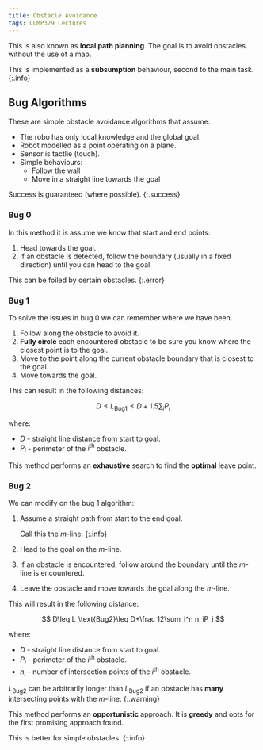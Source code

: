 ```yaml
---
title: Obstacle Avoidance
tags: COMP329 Lectures
---
```

This is also known as **local path planning**. The goal is to avoid obstacles without the use of a map.

This is implemented as a **subsumption** behaviour, second to the main task.
{:.info}

## Bug Algorithms
These are simple obstacle avoidance algorithms that assume:

* The robo has only local knowledge and the global goal.
* Robot modelled as a point operating on a plane.
* Sensor is tactlie (touch).
* Simple behaviours:
	* Follow the wall
	* Move in a straight line towards the goal
	
Success is guaranteed (where possible).
{:.success}

### Bug 0
In this method it is assume we know that start and end points:

1. Head towards the goal.
1. If an obstacle is detected, follow the boundary (usually in a fixed direction) until you can head to the goal.

This can be foiled by certain obstacles.
{:.error}

### Bug 1
To solve the issues in bug 0 we can remember where we have been.

1. Follow along the obstacle to avoid it.
1. **Fully circle** each encountered obstacle to be sure you know where the closest point is to the goal.
1. Move to the point along the current obstacle boundary that is closest to the goal.
1. Move towards the goal.

This can result in the following distances:

$$
D\leq L_\text{Bug1}\leq D+1.5\sum_i P_i
$$

where:

* $D$ - straight line distance from start to goal.
* $P_i$ - perimeter of the $i^\text{th}$ obstacle.

This method performs an **exhaustive** search to find the **optimal** leave point.

### Bug 2
We can modify on the bug 1 algorithm:

1. Assume a straight path from start to the end goal.
	
	Call this the $m$-line.
	{:.info}
1. Head to the goal on the $m$-line.
1. If an obstacle is encountered, follow around the boundary until the $m$-line is encountered.
1. Leave the obstacle and move towards the goal along the $m$-line.

This will result in the following distance:

$$
D\leq L_\text{Bug2}\leq D+\frac 12\sum_i^n n_iP_i
$$

where:

* $D$ - straight line distance from start to goal.
* $P_i$ - perimeter of the $i^\text{th}$ obstacle.
* $n_i$ - number of intersection points of the $i^\text{th}$ obstacle.

$L_\text{Bug2}$ can be arbitrarily longer than $L_\text{Bug2}$ if an obstacle has **many** intersecting points with the $m$-line.
{:.warning}

This method performs an **opportunistic** approach. It is **greedy** and opts for the first promising approach found.

This is better for simple obstacles.
{:.info}